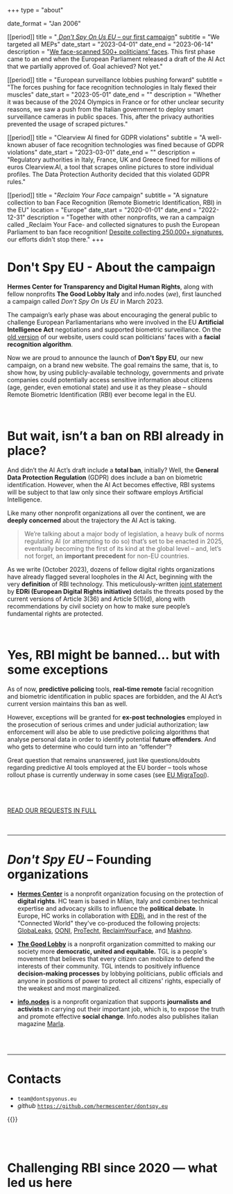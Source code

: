 +++
type = "about"

date_format = "Jan 2006"

[[period]]
  title = "[ _Don't Spy On Us EU_ – our first campaign](//dontspyonus.eu)"
  subtitle = "We targeted all MEPs"
  date_start = "2023-04-01"
  date_end = "2023-06-14"
  description = "[We face-scanned 500+ politicians' faces](//dontspyonus.eu/post/squared-faces/). This first phase came to an end when the European Parliament released a draft of the AI Act that we partially approved of. Goal achieved? Not yet."

[[period]]
  title = "European surveillance lobbies pushing forward"
  subtitle = "The forces pushing for face recognition technologies in Italy flexed their muscles"
  date_start = "2023-05-01"
  date_end = ""
  description = "Whether it was because of the 2024 Olympics in France or for other unclear security reasons, we saw a push from the Italian government to deploy smart surveillance cameras in public spaces. This, after the privacy authorities prevented the usage of scraped pictures."

[[period]]
  title = "Clearview AI fined for GDPR violations"
  subtitle = "A well-known abuser of face recognition technologies was fined because of GDPR violations"
  date_start = "2023-03-01"
  date_end = ""
  description = "Regulatory authorities in Italy, France, UK and Greece fined for millions of euros Clearview.AI, a tool that scrapes online pictures to store individual profiles. The Data Protection Authority decided that this violated GDPR rules."

[[period]]
  title = "_Reclaim Your Face_ campaign"
  subtitle = "A signature collection to ban Face Recognition (Remote Biometric Identification, RBI) in the EU"
  location = "Europe"
  date_start = "2020-01-01"
  date_end = "2022-12-31"
  description = "Together with other nonprofits, we ran a campaign called _Reclaim Your Face- and collected signatures to push the European Parliament to ban face recognition! [Despite collecting 250.000+ signatures](https://twitter.com/edri/status/1706565300844368239), our efforts didn't stop there."
+++

# Don't Spy EU - About the campaign 

**Hermes Center for Transparency and Digital Human Rights**, along with fellow nonprofits **The Good Lobby Italy** and info.nodes (_we_), first launched a campaign called _Don’t Spy On Us EU_ in March 2023.

The campaign’s early phase was about encouraging the general public to challenge European Parliamentarians who were involved in the EU **Artificial Intelligence Act** negotiations and supported biometric surveillance. On the [old version](//dontspyonus.eu/) of our website, users could scan politicians’ faces with a **facial recognition algorithm**.

Now we are proud to announce the launch of **Don't Spy EU**, our new campaign, on a brand new website. The goal remains the same, that is, to show how, by using publicly-available technology, governments and private companies could potentially access sensitive information about citizens (age, gender, even emotional state) and use it as they please – should Remote Biometric Identification (RBI) ever become legal in the EU.

<br>

# But wait, isn’t a ban on RBI already in place? 

And didn’t the AI Act’s draft include a **total ban**, initially?  Well, the **General Data Protection Regulation** (GDPR) does include a ban on biometric identification. However, when the AI Act becomes effective, RBI systems will be subject to that law only since their software employs Artificial Intelligence.

Like many other nonprofit organizations all over the continent, we are **deeply concerned** about the trajectory the AI Act is taking.

> We’re talking about a major body of legislation, a heavy bulk of norms regulating AI (or attempting to do so) that’s set to be enacted in 2025, eventually becoming the first of its kind at the global level – and, let’s not forget, an **important precedent** for non-EU countries.

As we write (October 2023), dozens of fellow digital rights organizations have already flagged several loopholes in the AI Act, beginning with the very **definition** of RBI technology. This meticulously-written [joint statement](//edri.org/wp-content/uploads/2022/05/Prohibit-RBI-in-publicly-accessible-spaces-Civil-Society-Amendments-AI-Act-FINAL.pdf) by **EDRi (European Digital Rights initiative)** details the threats posed by the current versions of Article 3(36) and Article 5(1)(d), along with recommendations by civil society on how to make sure people’s fundamental rights are protected.

<br>

# Yes, RBI might be banned… but with some exceptions

As of now, **predictive policing** tools, **real-time remote** facial recognition and biometric identification in public spaces are forbidden, and the AI Act’s current version maintains this ban as well.

However, exceptions will be granted for **ex-post technologies** employed in the prosecution of serious crimes and under judicial authorization; law enforcement will also be able to use predictive policing algorithms that analyse personal data in order to identify potential **future offenders**. And who gets to determine who could turn into an “offender”?

Great question that remains unanswered, just like questions/doubts regarding predictive AI tools employed at the EU border – tools whose rollout phase is currently underway in some cases (see [EU MigraTool](https://www.itflows.eu/eumigratool/)).

<br>

<link rel="stylesheet" href="/css/cta.css">

<br>
<br>

<a href="/blog/requests" id="link-sophisticated">
  <div id="demand">
    <span>
      READ OUR REQUESTS IN FULL
    </span>
  </div>
</a>

<br>
<br>

---

# _Don't Spy EU_ – Founding organizations


* [**Hermes Center**](https://hermescenter.org) is a nonprofit organization focusing on the protection of **digital rights**. HC team is based in Milan, Italy and combines technical expertise and advocacy skills to influence the **political debate**. In Europe, HC works in collaboration with [EDRi](https://edri.org), and in the rest of the "Connected World" they've co-produced the following projects: [GlobaLeaks](https://www.globaleaks.org), [OONI](https://ooni.org), [ProTecht](https://protecht.hermescenter.org/), [ReclaimYourFace](https://reclaimyourface.eu), and [Makhno](https://foundation.mozilla.org/en/blog/new-tool-makhno-will-expose-geographic-social-media-censorship/).

* [**The Good Lobby**](https://thegoodlobby.it) is a nonprofit organization committed to making our society more **democratic, united and equitable.** TGL is a people's movement that believes that every citizen can mobilize to defend the interests of their community. TGL intends to positively influence **decision-making processes** by lobbying politicians, public officials and anyone in positions of power to protect all citizens' rights, especially of the weakest and most marginalized.

* [**info.nodes**](https://info.nodes) is a nonprofit organization that supports **journalists and activists** in carrying out their important job, which is, to expose the truth and promote effective **social change**. Info.nodes also publishes italian magazine [Marla](https://infonodes.org/marla).

<br>
<br>

---

# Contacts

* `team@dontspyonus.eu`
* _github_ [`https://github.com/hermescenter/dontspy.eu`](//github.com/hermescenter/dontspy.eu)


{{<founding-organizations>}}

<br>
<br>

# Challenging RBI since 2020 — what led us here